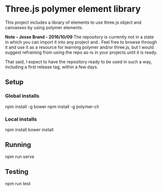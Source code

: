 # Three.js polymer element library

This project includes a library of elements to use three.js object and canvasses by using polymer elements.

**Note - Jesse Brand - 2016/10/09**
The repository is currently not in a state in which you can import it into any project and . Feel free to browse through it and use it as a resource for learning polymer and/or three.js, but I would suggest refraining from using the repo as-is in your projects until it is ready.

That said, I expect to have the repository ready to be used in such a way, including a first release tag, within a few days.

## Setup

### Global installs
npm install -g bower
npm install -g polymer-cli

### Local installs
npm install
bower install

## Running
npm run serve

## Testing
npm run test
